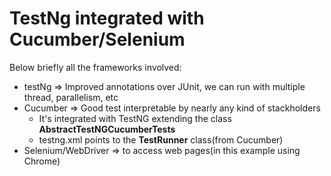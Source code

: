 # TestNg integrated with Cucumber/Selenium

Below briefly  all the frameworks involved:

* testNg => Improved annotations over JUnit, we can run with multiple thread, parallelism, etc
* Cucumber => Good test interpretable by nearly any kind of stackholders
  * It's integrated with TestNG extending the class **AbstractTestNGCucumberTests**
  * testng.xml points to the **TestRunner** class(from Cucumber)
* Selenium/WebDriver => to access web pages(in this example using Chrome)